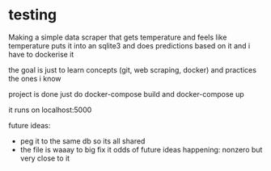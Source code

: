 # testing 
Making a simple data scraper that gets temperature and feels like temperature
puts it into an sqlite3 
and does predictions based on it
and i have to dockerise it

the goal is just to learn concepts (git, web scraping, docker) and practices the ones i know


project is done
just do docker-compose build and docker-compose up

it runs on localhost:5000

future ideas:
  - peg it to the same db so its all shared
  - the file is waaay to big fix it
odds of future ideas happening: nonzero but very close to it 
